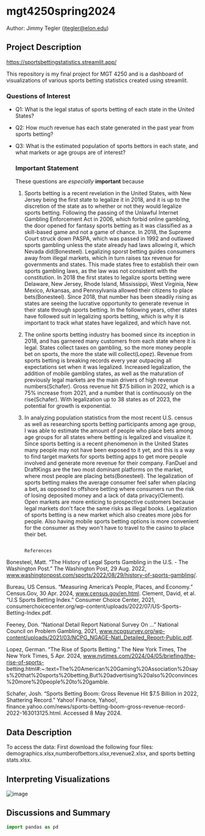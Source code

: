 # mgt4250spring2024
Author: Jimmy Tegler (jtegler@elon.edu)
## Project Description
https://sportsbettingstatistics.streamlit.app/

This repository is my final project for MGT 4250 and is a dashboard of visualizations of various sports betting statistics created using streamlit.
### Questions of Interest
- Q1: What is the legal status of sports betting of each state in the United States?
- Q2: How much revenue has each state generated in the past year from sports betting?
- Q3: What is the estimated population of sports bettors in each state, and what markets or age groups are of interest?

  ### Important Statement
  These questions are *especially* **important** because
  1. Sports betting is a recent revelation in the United States, with New Jersey being the first state to legalize it in 2018, and it is up to the discretion of the state as to whether or not they would legalize sports betting. Following the passing of the Unlawful Internet Gambling Enforcement Act in 2006, which forbid online gambling, the door opened for fantasy sports betting as it was classified as a skill-based game and not a game of chance. In 2018, the Supreme Court struck down PASPA, which was passed in 1992 and outlawed sports gambling unless the state already had laws allowing it, which Nevada did(Bonesteel). Legalizing sporst betting guides consumers away from illegal markets, which in turn raises tax revenue for governments and states. This made states free to establish their own sports gambling laws, as the law was not consistent with the constitution. In 2018 the first states to legalize sports betting were Delaware, New Jersey, Rhode Island, Mississippi, West Virginia, New Mexico, Arkansas, and Pennsylvania allowed their citizens to place bets(Bonesteel). Since 2018, that number has been steadily rising as states are seeing the lucrative opportunity to generate revenue in their state through sports betting. In the following years, other states have followed suit in legalizing sports betting, which is why it is important to track what states have legalized, and which have not. 
  2. The online sports betting industry has boomed since its inception in 2018, and has garnered many customers from each state where it is legal. States collect taxes on gambling, so the more money people bet on sports, the more the state will collect(Lopez). Revenue from sports betting is breaking records every year outpacing all expectations set when it was legalized. Increased legalization, the addition of mobile gambling states, as well as the maturation of previously legal markets are the main drivers of high revenue numbers(Schafer). Gross revenue hit $7.5 billion in 2022, which is a 75% increase from 2021, and a number that is continuously on the rise(Schafer). With legalization up to 38 states as of 2023, the potential for growth is exponential. 
  3. In analyzing population statistics from the most recent U.S. census as well as researching sports betting participants among age group, I was able to estimate the amount of people who place bets among age groups for all states where betting is legalized and visualize it. Since sports betting is a recent phenomenon in the United States many people may not have been exposed to it yet, and this is a way to find target markets for sports betting apps to get more people involved and generate more revenue for their company. FanDuel and DraftKings are the two most dominant platforms on the market, where most people are placing bets(Bonesteel). The legalization of sports betting makes the average consumer feel safer when placing a bet, as opposed to offshore betting where consumers run the risk of losing deposited money and a lack of data privacy(Clement). Open markets are more enticing to prospective customers because legal markets don't face the same risks as illegal books. Legalization of sports betting is a new market which also creates more jobs for people. Also having mobile sports betting options is more convenient for the consumer as they won't have to travel to the casino to place their bet. 


                                                                  References
Bonesteel, Matt. “The History of Legal Sports Gambling in the U.S. - The Washington Post.” The Washington Post, 29 Aug. 2022, www.washingtonpost.com/sports/2022/08/29/history-of-sports-gambling/. 

Bureau, US Census. “Measuring America’s People, Places, and Economy.” Census.Gov, 30 Apr. 2024, www.census.gov/en.html. 
Clement, David, et al. “U.S Sports Betting Index.” Consumer Choice Center, 2021, consumerchoicecenter.org/wp-content/uploads/2022/07/US-Sports-Betting-Index.pdf. 

Feeney, Don. “National Detail Report National Survey On ...” National Council on Problem Gambling, 2021, www.ncpgsurvey.org/wp-content/uploads/2021/03/NCPG_NGAGE-Natl_Detailed_Report-Public.pdf. 

Lopez, German. “The Rise of Sports Betting.” The New York Times, The New York Times, 5 Apr. 2024, www.nytimes.com/2024/04/05/briefing/the-rise-of-sports-    betting.html#:~:text=The%20American%20Gaming%20Association%20says%20that%20sports%20betting,But%20advertising%20also%20convinces%20more%20people%20to%20gamble. 

Schafer, Josh. “Sports Betting Boom: Gross Revenue Hit $7.5 Billion in 2022, Shattering Record.” Yahoo! Finance, Yahoo!, finance.yahoo.com/news/sports-betting-boom-gross-revenue-record-2022-163013125.html. Accessed 8 May 2024. 



## Data Description
To access the data:
First download the following four files: demographics.xlsx,numberofbettors.xlsx,revenue2.xlsx, and sports betting stats.xlsx.

## Interpreting Visualizations
![image](https://github.com/jtegler11/mgt4250spring2024/assets/167884630/d7faaf84-a214-41f7-b6d1-39b0f1caf1b0)

## Discussions and Summary

```python
import pandas as pd
```
